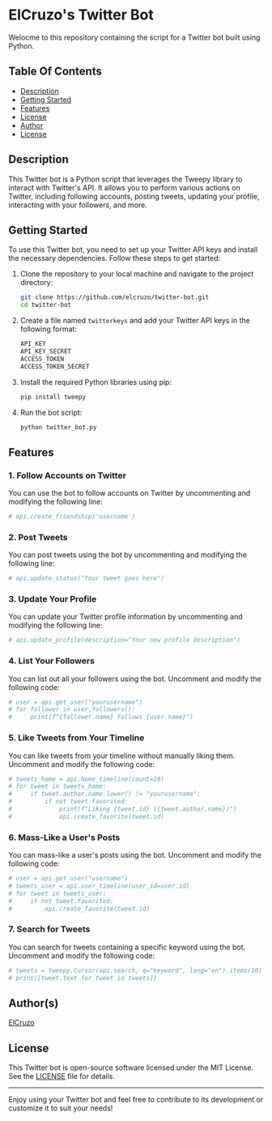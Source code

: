 # ElCruzo's Twitter Bot

Welocme to this repository containing the script for a Twitter bot built using Python.

## Table Of Contents

- [Description](#description)
- [Getting Started](#getting-started)
- [Features](#features)
- [License](#license)
- [Author](#author)
- [License](#license)

## Description
This Twitter bot is a Python script that leverages the Tweepy library to interact with Twitter's API. It allows you to perform various actions on Twitter, including following accounts, posting tweets, updating your profile, interacting with your followers, and more.

## Getting Started
To use this Twitter bot, you need to set up your Twitter API keys and install the necessary dependencies. Follow these steps to get started:

1. Clone the repository to your local machine and navigate to the project directory:

   ```bash
   git clone https://github.com/elcruzo/twitter-bot.git
   cd twitter-bot
   ```
   
2. Create a file named `twitterkeys` and add your Twitter API keys in the following format:

   ```bash
   API_KEY
   API_KEY_SECRET
   ACCESS_TOKEN
   ACCESS_TOKEN_SECRET
   ```

3. Install the required Python libraries using pip:

   ```bash
   pip install tweepy
   ```

4. Run the bot script:

   ```bash
   python twitter_bot.py
   ```

## Features

### 1. Follow Accounts on Twitter
You can use the bot to follow accounts on Twitter by uncommenting and modifying the following line:
```python
# api.create_friendship('username')
```

### 2. Post Tweets
You can post tweets using the bot by uncommenting and modifying the following line:
```python
# api.update_status("Your tweet goes here")
```

### 3. Update Your Profile
You can update your Twitter profile information by uncommenting and modifying the following line:
```python
# api.update_profile(description="Your new profile description")
```

### 4. List Your Followers
You can list out all your followers using the bot. Uncomment and modify the following code:
```python
# user = api.get_user("yourusername")
# for follower in user.followers():
#     print(f"{follower.name} follows {user.name}")
```

### 5. Like Tweets from Your Timeline
You can like tweets from your timeline without manually liking them. Uncomment and modify the following code:
```python
# tweets_home = api.home_timeline(count=10)
# for tweet in tweets_home:
#     if tweet.author.name.lower() != "yourusername":
#         if not tweet.favorited:
#             print(f"Liking {tweet.id} ({tweet.author.name})")
#             api.create_favorite(tweet.id)
```

### 6. Mass-Like a User's Posts
You can mass-like a user's posts using the bot. Uncomment and modify the following code:
```python
# user = api.get_user("username")
# tweets_user = api.user_timeline(user_id=user.id)
# for tweet in tweets_user:
#     if not tweet.favorited:
#         api.create_favorite(tweet.id)
```

### 7. Search for Tweets
You can search for tweets containing a specific keyword using the bot. Uncomment and modify the following code:
```python
# tweets = tweepy.Cursor(api.search, q="keyword", lang="en").items(10)
# print([tweet.text for tweet in tweets])
```

## Author(s)

[ElCruzo](https://github.com/elcruzo/)

## License

This Twitter bot is open-source software licensed under the MIT License. See the [LICENSE](LICENSE) file for details.

---

Enjoy using your Twitter bot and feel free to contribute to its development or customize it to suit your needs!

